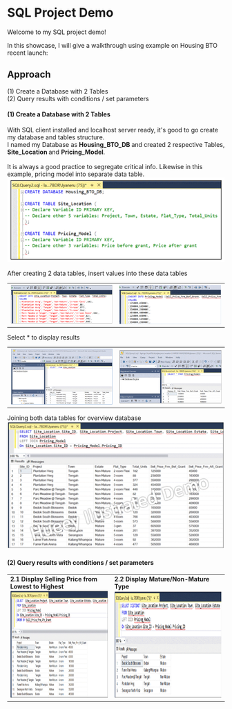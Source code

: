 # SQL Project Demo
Welcome to my SQL project demo! 

In this showcase, I will give a walkthrough using example on Housing BTO recent launch:

## <b> Approach </b><br>
(1) Create a Database with 2 Tables<br>
(2) Query results with conditions / set parameters
<br>

#### (1) Create a Database with 2 Tables
With SQL client installed and localhost server ready, it's good to go create my database and tables structure. <br> I named my Database as <b> Housing_BTO_DB </b> and created 2 respective Tables, <b> Site_Location </b> and <b> Pricing_Model</b>.<br>
<br>
It is always a good practice to segregate critical info. Likewise in this example, pricing model into separate data table.
<br>
<img src="https://github.com/hueeylow/SQL/blob/main/declare_variables.gif" width=550>

After creating 2 data tables, insert values into these data tables
<table>
<tr>
<td><img src="https://github.com/hueeylow/SQL/blob/main/insert_values_site.gif" width="450"></td>
<td><img src="https://github.com/hueeylow/SQL/blob/main/insert_values_pricing.gif" width="450"></td>
</tr>
</table>
Select * to display results
<table>
<tr>
<td><img src="https://github.com/hueeylow/SQL/blob/main/site_location_all_1.gif" width="450"></td>
<td><img src="https://github.com/hueeylow/SQL/blob/main/pricing_model_all_1.gif" width="450"></td>
</tr>
</table>
Joining both data tables for overview database
<img src="https://github.com/hueeylow/SQL/blob/main/data_overview.gif" width ="900">
    
#### (2) Query results with conditions / set parameters
<table>
<tr>
<td>
  <b> 2.1 Display Selling Price from Lowest to Highest </b><br>
  <img src="https://github.com/hueeylow/SQL/blob/main/order_by.gif" width ="450" height="250"></td>
<td>
  <b> 2.2 Display Mature/Non-Mature Type </b><br>
  <img src="https://github.com/hueeylow/SQL/blob/main/distinct.gif" width ="450" height="250"></td>
</tr>
</table>
